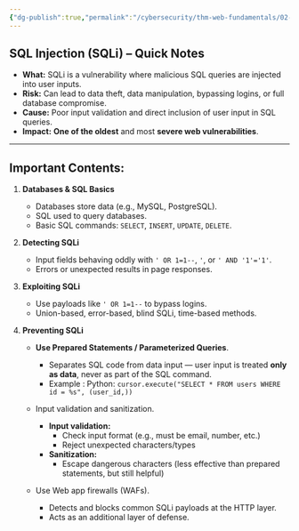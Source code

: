 ```yaml
---
{"dg-publish":true,"permalink":"/cybersecurity/thm-web-fundamentals/02-introduction-to-web-hacking/2-10-sql-injection/task-1-brief/"}
---
```


## **SQL Injection (SQLi) – Quick Notes**

- **What:** SQLi is a vulnerability where malicious SQL queries are injected into user inputs.
- **Risk:** Can lead to data theft, data manipulation, bypassing logins, or full database compromise.
- **Cause:** Poor input validation and direct inclusion of user input in SQL queries.
- **Impact:** **One of the oldest** and most **severe web vulnerabilities**.

---
## Important Contents:

1. **Databases & SQL Basics**
    
    - Databases store data (e.g., MySQL, PostgreSQL).
    - SQL used to query databases.
    - Basic SQL commands: `SELECT`, `INSERT`, `UPDATE`, `DELETE`.
        
2. **Detecting SQLi**
    
    - Input fields behaving oddly with `' OR 1=1--`, `'`, or `' AND '1'='1'`.
    - Errors or unexpected results in page responses.
        
3. **Exploiting SQLi**
    
    - Use payloads like `' OR 1=1--` to bypass logins.
    - Union-based, error-based, blind SQLi, time-based methods.
        
4. **Preventing SQLi**
    
    - **Use Prepared Statements / Parameterized Queries**.
      - Separates SQL code from data input — user input is treated **only as data**, never as part of the SQL command.
      - Example : Python: `cursor.execute("SELECT * FROM users WHERE id = %s", (user_id,))`
    - Input validation and sanitization.
      - **Input validation:**
        - Check input format (e.g., must be email, number, etc.)
        - Reject unexpected characters/types
      - **Sanitization:**
        -  Escape dangerous characters (less effective than prepared statements, but still helpful)
    
    - Use Web app firewalls (WAFs).
      - Detects and blocks common SQLi payloads at the HTTP layer.
      - Acts as an additional layer of defense.